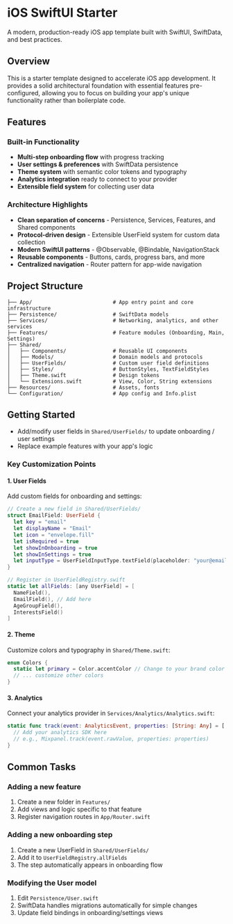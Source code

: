 # iOS SwiftUI Starter

A modern, production-ready iOS app template built with SwiftUI, SwiftData, and best practices.

## Overview

This is a starter template designed to accelerate iOS app development. It provides a solid architectural foundation with essential features pre-configured, allowing you to focus on building your app's unique functionality rather than boilerplate code.

## Features

### Built-in Functionality
- **Multi-step onboarding flow** with progress tracking
- **User settings & preferences** with SwiftData persistence
- **Theme system** with semantic color tokens and typography
- **Analytics integration** ready to connect to your provider
- **Extensible field system** for collecting user data

### Architecture Highlights
- **Clean separation of concerns** - Persistence, Services, Features, and Shared components
- **Protocol-driven design** - Extensible UserField system for custom data collection
- **Modern SwiftUI patterns** - @Observable, @Bindable, NavigationStack
- **Reusable components** - Buttons, cards, progress bars, and more
- **Centralized navigation** - Router pattern for app-wide navigation

## Project Structure

```
├── App/                          # App entry point and core infrastructure
├── Persistence/                  # SwiftData models
├── Services/                     # Networking, analytics, and other services
├── Features/                     # Feature modules (Onboarding, Main, Settings)
├── Shared/
│   ├── Components/               # Reusable UI components
│   ├── Models/                   # Domain models and protocols
│   ├── UserFields/               # Custom user field definitions
│   ├── Styles/                   # ButtonStyles, TextFieldStyles
│   ├── Theme.swift               # Design tokens
│   └── Extensions.swift          # View, Color, String extensions
├── Resources/                    # Assets, fonts
└── Configuration/                # App config and Info.plist
```

## Getting Started

- Add/modify user fields in `Shared/UserFields/` to update onboarding / user settings
- Replace example features with your app's logic

### Key Customization Points

#### 1. User Fields
Add custom fields for onboarding and settings:

```swift
// Create a new field in Shared/UserFields/
struct EmailField: UserField {
  let key = "email"
  let displayName = "Email"
  let icon = "envelope.fill"
  let isRequired = true
  let showInOnboarding = true
  let showInSettings = true
  let inputType = UserFieldInputType.textField(placeholder: "your@email.com")
}

// Register in UserFieldRegistry.swift
static let allFields: [any UserField] = [
  NameField(),
  EmailField(), // Add here
  AgeGroupField(),
  InterestsField()
]
```

#### 2. Theme
Customize colors and typography in `Shared/Theme.swift`:

```swift
enum Colors {
  static let primary = Color.accentColor // Change to your brand color
  // ... customize other colors
}
```

#### 3. Analytics
Connect your analytics provider in `Services/Analytics/Analytics.swift`:

```swift
static func track(event: AnalyticsEvent, properties: [String: Any] = [:]) {
  // Add your analytics SDK here
  // e.g., Mixpanel.track(event.rawValue, properties: properties)
}
```

## Common Tasks

### Adding a new feature
1. Create a new folder in `Features/`
2. Add views and logic specific to that feature
3. Register navigation routes in `App/Router.swift`

### Adding a new onboarding step
1. Create a new UserField in `Shared/UserFields/`
2. Add it to `UserFieldRegistry.allFields`
3. The step automatically appears in onboarding flow

### Modifying the User model
1. Edit `Persistence/User.swift`
2. SwiftData handles migrations automatically for simple changes
3. Update field bindings in onboarding/settings views